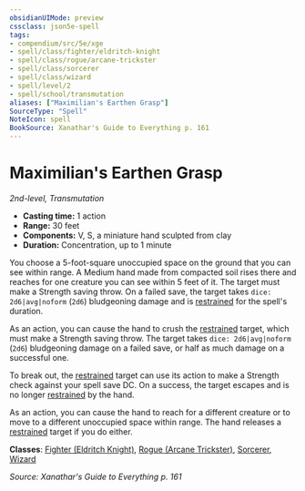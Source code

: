 ```yaml
---
obsidianUIMode: preview
cssclass: json5e-spell
tags:
- compendium/src/5e/xge
- spell/class/fighter/eldritch-knight
- spell/class/rogue/arcane-trickster
- spell/class/sorcerer
- spell/class/wizard
- spell/level/2
- spell/school/transmutation
aliases: ["Maximilian's Earthen Grasp"]
SourceType: "Spell"
NoteIcon: spell
BookSource: Xanathar's Guide to Everything p. 161
---
```

# Maximilian's Earthen Grasp
*2nd-level, Transmutation*  

- **Casting time:** 1 action
- **Range:** 30 feet
- **Components:** V, S, a miniature hand sculpted from clay
- **Duration:** Concentration, up to 1 minute

You choose a 5-foot-square unoccupied space on the ground that you can see within range. A Medium hand made from compacted soil rises there and reaches for one creature you can see within 5 feet of it. The target must make a Strength saving throw. On a failed save, the target takes `dice: 2d6|avg|noform` (`2d6`) bludgeoning damage and is [restrained](/3-Mechanics/CLI/rules/conditions.md#restrained) for the spell's duration.

As an action, you can cause the hand to crush the [restrained](/3-Mechanics/CLI/rules/conditions.md#restrained) target, which must make a Strength saving throw. The target takes `dice: 2d6|avg|noform` (`2d6`) bludgeoning damage on a failed save, or half as much damage on a successful one.

To break out, the [restrained](/3-Mechanics/CLI/rules/conditions.md#restrained) target can use its action to make a Strength check against your spell save DC. On a success, the target escapes and is no longer [restrained](/3-Mechanics/CLI/rules/conditions.md#restrained) by the hand.

As an action, you can cause the hand to reach for a different creature or to move to a different unoccupied space within range. The hand releases a [restrained](/3-Mechanics/CLI/rules/conditions.md#restrained) target if you do either.

**Classes**: [Fighter (Eldritch Knight)](/3-Mechanics/CLI/classes/fighter-eldritch-knight.md), [Rogue (Arcane Trickster)](/3-Mechanics/CLI/classes/rogue-arcane-trickster.md), [Sorcerer](/3-Mechanics/CLI/classes/sorcerer.md), [Wizard](/3-Mechanics/CLI/classes/wizard.md)

*Source: Xanathar's Guide to Everything p. 161*